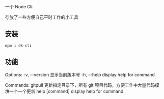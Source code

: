 一个 Node Cli

存放了一些方便自己平时工作的小工具

## 安装

```
npm i dk-cli
```

## 功能

Options:
  -v, --version      显示当前版本号
  -h, --help         display help for command

Commands:
  gitpull <optPath>  更新指定目录下，所有 git 项目代码，方便工作中大量代码模块一个一个更新
  help [command]     display help for command
